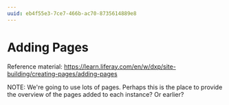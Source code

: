 ```yaml
---
uuid: eb4f55e3-7ce7-466b-ac70-8735614889e8
---
```

# Adding Pages

Reference material: https://learn.liferay.com/en/w/dxp/site-building/creating-pages/adding-pages

NOTE: We're going to use lots of pages. Perhaps this is the place to provide the overview of the pages added to each instance? Or earlier?
